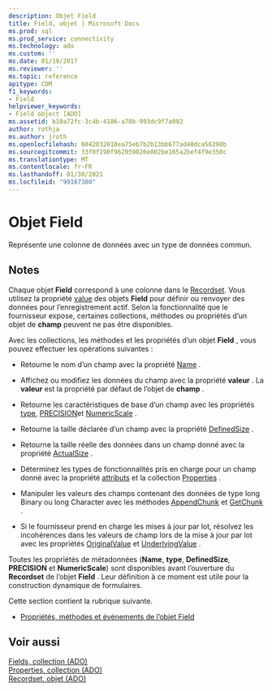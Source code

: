 ```yaml
---
description: Objet Field
title: Field, objet | Microsoft Docs
ms.prod: sql
ms.prod_service: connectivity
ms.technology: ado
ms.custom: ''
ms.date: 01/19/2017
ms.reviewer: ''
ms.topic: reference
apitype: COM
f1_keywords:
- Field
helpviewer_keywords:
- Field object [ADO]
ms.assetid: b10a72fc-3c4b-4186-a70b-993dc9f7a092
author: rothja
ms.author: jroth
ms.openlocfilehash: 6042032018ea75eb7b2b13bb677ad48dca56290b
ms.sourcegitcommit: 33f0f190f962059826e002be165a2bef4f9e350c
ms.translationtype: MT
ms.contentlocale: fr-FR
ms.lasthandoff: 01/30/2021
ms.locfileid: "99167380"
---
```

# <a name="field-object"></a>Objet Field
Représente une colonne de données avec un type de données commun.  
  
## <a name="remarks"></a>Notes  
 Chaque objet **Field** correspond à une colonne dans le [Recordset](../../../ado/reference/ado-api/recordset-object-ado.md). Vous utilisez la propriété [value](../../../ado/reference/ado-api/value-property-ado.md) des objets **Field** pour définir ou renvoyer des données pour l’enregistrement actif. Selon la fonctionnalité que le fournisseur expose, certaines collections, méthodes ou propriétés d’un objet de **champ** peuvent ne pas être disponibles.  
  
 Avec les collections, les méthodes et les propriétés d’un objet **Field** , vous pouvez effectuer les opérations suivantes :  
  
-   Retourne le nom d’un champ avec la propriété [Name](../../../ado/reference/ado-api/name-property-ado.md) .  
  
-   Affichez ou modifiez les données du champ avec la propriété **valeur** . La **valeur** est la propriété par défaut de l’objet de **champ** .  
  
-   Retourne les caractéristiques de base d’un champ avec les propriétés [type](../../../ado/reference/ado-api/type-property-ado.md), [PRECISION](../../../ado/reference/ado-api/precision-property-ado.md)et [NumericScale](../../../ado/reference/ado-api/numericscale-property-ado.md) .  
  
-   Retourne la taille déclarée d’un champ avec la propriété [DefinedSize](../../../ado/reference/ado-api/definedsize-property.md) .  
  
-   Retourne la taille réelle des données dans un champ donné avec la propriété [ActualSize](../../../ado/reference/ado-api/actualsize-property-ado.md) .  
  
-   Déterminez les types de fonctionnalités pris en charge pour un champ donné avec la propriété [attributs](../../../ado/reference/ado-api/attributes-property-ado.md) et la collection [Properties](../../../ado/reference/ado-api/properties-collection-ado.md) .  
  
-   Manipuler les valeurs des champs contenant des données de type long Binary ou long Character avec les méthodes [AppendChunk](../../../ado/reference/ado-api/appendchunk-method-ado.md) et [GetChunk](../../../ado/reference/ado-api/getchunk-method-ado.md) .  
  
-   Si le fournisseur prend en charge les mises à jour par lot, résolvez les incohérences dans les valeurs de champ lors de la mise à jour par lot avec les propriétés [OriginalValue](../../../ado/reference/ado-api/originalvalue-property-ado.md) et [UnderlyingValue](../../../ado/reference/ado-api/underlyingvalue-property.md) .  
  
 Toutes les propriétés de métadonnées (**Name**, **type**, **DefinedSize**, **PRECISION** et **NumericScale**) sont disponibles avant l’ouverture du **Recordset** de l’objet **Field** . Leur définition à ce moment est utile pour la construction dynamique de formulaires.  
  
 Cette section contient la rubrique suivante.  
  
-   [Propriétés, méthodes et événements de l’objet Field](../../../ado/reference/ado-api/field-object-properties-methods-and-events.md)  
  
## <a name="see-also"></a>Voir aussi  
 [Fields, collection (ADO)](../../../ado/reference/ado-api/fields-collection-ado.md)   
 [Properties, collection (ADO)](../../../ado/reference/ado-api/properties-collection-ado.md)   
 [Recordset, objet (ADO)](../../../ado/reference/ado-api/recordset-object-ado.md)
